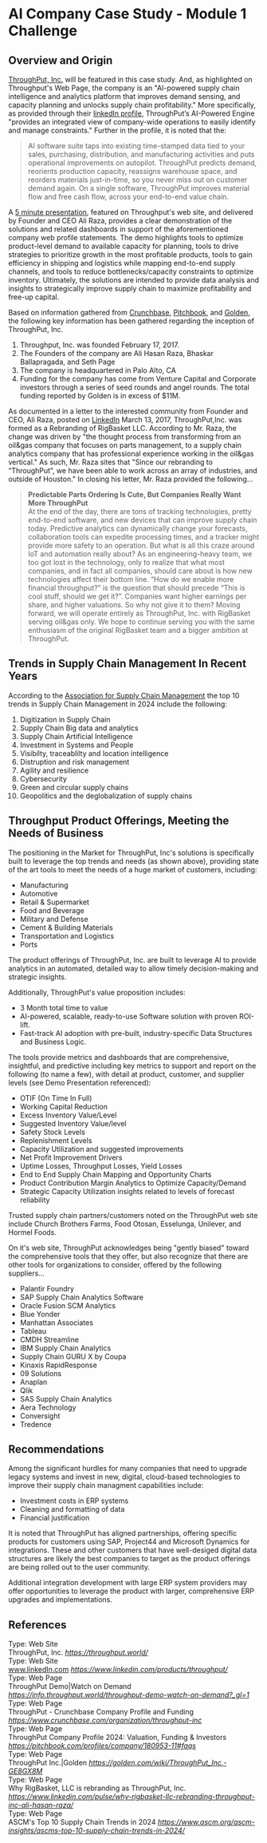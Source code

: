 # AI Company Case Study - Module 1 Challenge

## Overview and Origin

[ThroughPut, Inc.](https://throughput.world/) will be featured in this case study.  And, as highlighted on Throughput's Web Page, the company is an "AI-powered supply chain intelligence and analytics platform that improves demand sensing, and capacity planning and unlocks supply chain profitability."  More specifically, as provided through their [linkedIn profile](https://www.linkedin.com/products/throughput/), ThroughPut’s AI-Powered Engine "provides an integrated view of company-wide operations to easily identify and manage constraints." Further in the profile, it is noted that the: 
>AI software suite taps into existing time-stamped data tied to your sales, purchasing, distribution, and manufacturing activities and puts operational improvements on autopilot. ThroughPut predicts demand, reorients production capacity, reassigns warehouse space, and reorders materials just-in-time, so you never miss out on customer demand again. On a single software, ThroughPut improves material flow and free cash flow, across your end-to-end value chain. 

A [5 minute presentation](https://info.throughput.world/throughput-demo-watch-on-demand?_gl=1*19tz669*_ga*NTY5NDIzODYuMTcxNTcxOTc5MA..*_ga_E6X5Q0DQ9K*MTcxNTc5MTAyNC40LjEuMTcxNTc5MTUxNS42MC4wLjA.), featured on Throughput's web site, and delivered by Founder and CEO Ali Raza, provides a clear demonstration of the solutions and related dashboards in support of the aforementioned company web profile statements. The demo highlights tools to optimize product-level demand to available capacity for planning, tools to drive strategies to prioritize growth in the most profitable products, tools to gain efficiency in shipping and logistics while mapping end-to-end supply channels, and tools to reduce bottlenecks/capacity constraints to optimize inventory.  Ultimately, the solutions are intended to provide data analysis and insights to strategically improve supply chain to maximize profitability and free-up capital.  

Based on information gathered from [Crunchbase](https://www.crunchbase.com/organization/throughput-inc), [Pitchbook](https://pitchbook.com/profiles/company/180953-11#faqs), and [Golden](https://golden.com/wiki/ThroughPut_Inc.-GE8GX8M), the following key information has been gathered regarding the inception of ThroughPut, Inc.
1. Throughput, Inc. was founded February 17, 2017.
2. The Founders of the company are Ali Hasan Raza, Bhaskar Ballapragada, and Seth Page
3. The company is headquartered in Palo Alto, CA
4. Funding for the company has come from Venture Capital and Corporate investors through a series of seed rounds and angel rounds.  The total funding reported by Golden is in excess of $11M.  

As documented in a letter to the interested community from Founder and CEO, Ali Raza, posted on [LinkedIn](https://www.linkedin.com/pulse/why-rigbasket-llc-rebranding-throughput-inc-ali-hasan-raza/) March 13, 2017, ThroughPut,Inc. was formed as a Rebranding of RigBasket LLC.  According to Mr. Raza, the change was driven by "the thought process from transforming from an oil&gas company that focuses on parts management, to a supply chain analytics company that has professional experience working in the oil&gas vertical." As such, Mr. Raza sites that "Since our rebranding to “ThroughPut”, we have been able to work across an array of industries, and outside of Houston."  In closing his letter, Mr. Raza provided the following...
>**Predictable Parts Ordering Is Cute, But Companies Really Want More ThroughPut**\
At the end of the day, there are tons of tracking technologies, pretty end-to-end software, and new devices that can improve supply chain today. Predictive analytics can dynamically change your forecasts, collaboration tools can expedite processing times, and a tracker might provide more safety to an operation. But what is all this craze around IoT and automation really about? As an engineering-heavy team, we too got lost in the technology, only to realize that what most companies, and in fact all companies, should care about is how new technologies affect their bottom line. “How do we enable more financial throughput?” is the question that should precede “This is cool stuff, should we get it?”. Companies want higher earnings per share, and higher valuations. So why not give it to them?  Moving forward, we will operate entirely as ThroughPut, Inc. with RigBasket serving oil&gas only.  We hope to continue serving you with the same enthusiasm of the original RigBasket team and a bigger ambition at ThroughPut.

## Trends in Supply Chain Management In Recent Years

According to the [Association for Supply Chain Management](https://www.ascm.org/ascm-insights/ascms-top-10-supply-chain-trends-in-2024/) the top 10 trends in Supply Chain Management in 2024 include the following:
1. Digitization in Supply Chain
2. Supply Chain Big data and analytics
3. Supply Chain Artificial Intelligence
4. Investment in Systems and People
5. Visibilty, traceablilty and location intelligence
6. Distruption and risk management
7. Agility and resilience
8. Cybersecurity
9. Green and circular supply chains
10. Geopolitics and the deglobalization of supply chains

## Throughput Product Offerings, Meeting the Needs of Business

The positioning in the Market for ThroughPut, Inc's solutions is specifically built to leverage the top trends and needs (as shown above), providing state of the art tools to meet the needs of a huge market of customers, including:
* Manufacturing
* Automotive
* Retail & Supermarket
* Food and Beverage
* Military and Defense
* Cement & Building Materials
* Transportation and Logistics
* Ports

The product offerings of ThroughPut, Inc. are built to leverage AI to provide analytics in an automated, detailed way to allow timely decision-making and strategic insights. 

Additionally, ThroughPut's value proposition includes:
* 3 Month total time to value
* AI-powered, scalable, ready-to-use Software solution with proven ROI-lift.
* Fast-track AI adoption with pre-built, industry-specific Data Structures and Business Logic.

The tools provide metrics and dashboards that are comprehensive, insightful, and predictive including key metrics to support and report on the following (to name a few), with detail at product, customer, and supplier levels (see Demo Presentation referenced):
* OTIF (On Time In Full)
* Working Capital Reduction
* Excess Inventory Value/Level
* Suggested Inventory Value/level
* Safety Stock Levels
* Replenishment Levels
* Capacity Utilization and suggested improvements
* Net Profit Improvement Drivers
* Uptime Losses, Throughput Losses, Yield Losses
* End to End Supply Chain Mapping and Opportunity Charts
* Product Contribution Margin Analytics to Optimize Capacity/Demand
* Strategic Capacity Utilization insights related to levels of forecast reliability

Trusted supply chain partners/customers noted on the ThroughPut web site include Church Brothers Farms, Food Otosan, Esselunga, Unilever, and Hormel Foods.

On it's web site, ThroughPut acknowledges being "gently biased" toward the comprehensive tools that they offer, but also recognize that there are other tools for organizations to consider, offered by the following suppliers...
* Palantir Foundry
* SAP Supply Chain Analytics Software
* Oracle Fusion SCM Analytics
* Blue Yonder
* Manhattan Associates
* Tableau
* CMDH Streamline
* IBM Supply Chain Analytics
* Supply Chain GURU X by Coupa
* Kinaxis RapidResponse
* 09 Solutions
* Anaplan
* Qlik
* SAS Supply Chain Analytics
* Aera Technology
* Conversight
* Tredence

## Recommendations

Among the significant hurdles for many companies that need to upgrade legacy systems and invest in new, digital, cloud-based technologies to improve their supply chain managment capabilities include: 
* Investment costs in ERP systems
* Cleaning and formatting of data 
* Financial justification 

It is noted that ThroughPut has aligned partnerships, offering specific products for customers using SAP, Project44 and Microsoft Dynamics for integrations.  These and other customers that have well-desiged digital data structures are likely the best companies to target as the product offerings are being rolled out to the user community.

Additional integration development with large ERP system providers may offer opportunities to leverage the product with larger, comprehensive ERP upgrades and implementations.  


## References
Type: Web Site\
ThroughPut, Inc. *https://throughput.world/* \
Type: Web Site\
www.linkedIn.com *https://www.linkedin.com/products/throughput/* \
Type: Web Page\
ThroughPut Demo|Watch on Demand *https://info.throughput.world/throughput-demo-watch-on-demand?_gl=1* \
Type: Web Page\
ThroughPut - Crunchbase Company Profile and Funding *https://www.crunchbase.com/organization/throughput-inc* \
Type: Web Page\
ThroughPut Company Profile 2024: Valuation, Funding & Investors *https://pitchbook.com/profiles/company/180953-11#faqs* \
Type: Web Page\
ThroughPut Inc.|Golden *https://golden.com/wiki/ThroughPut_Inc.-GE8GX8M* \
Type: Web Page\
Why RigBasket, LLC is rebranding as ThroughPut, Inc. *https://www.linkedin.com/pulse/why-rigbasket-llc-rebranding-throughput-inc-ali-hasan-raza/* \
Type: Web Page\
ASCM's Top 10 Supply Chain Trends in 2024 *https://www.ascm.org/ascm-insights/ascms-top-10-supply-chain-trends-in-2024/*

